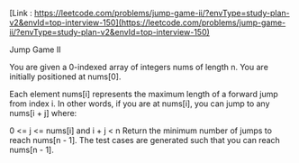 [Link : https://leetcode.com/problems/jump-game-ii/?envType=study-plan-v2&envId=top-interview-150](https://leetcode.com/problems/jump-game-ii/?envType=study-plan-v2&envId=top-interview-150)

Jump Game II


You are given a 0-indexed array of integers nums of length n. You are initially positioned at nums[0].

Each element nums[i] represents the maximum length of a forward jump from index i. In other words, if you are at nums[i], you can jump to any nums[i + j] where:

0 <= j <= nums[i] and
i + j < n
Return the minimum number of jumps to reach nums[n - 1]. The test cases are generated such that you can reach nums[n - 1].
